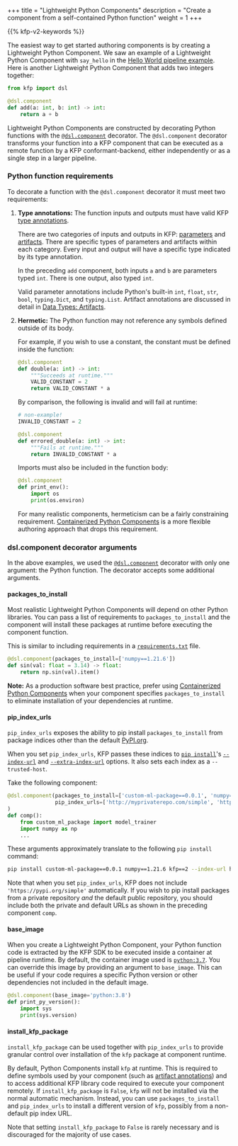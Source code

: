 +++
title = "Lightweight Python Components"
description = "Create a component from a self-contained Python function"
weight = 1
+++

{{% kfp-v2-keywords %}}

The easiest way to get started authoring components is by creating a Lightweight Python Component. We saw an example of a Lightweight Python Component with `say_hello` in the [Hello World pipeline example][hello-world-pipeline]. Here is another Lightweight Python Component that adds two integers together:

```python
from kfp import dsl

@dsl.component
def add(a: int, b: int) -> int:
    return a + b
```

Lightweight Python Components are constructed by decorating Python functions with the [`@dsl.component`][dsl-component] decorator. The `@dsl.component` decorator transforms your function into a KFP component that can be executed as a remote function by a KFP conformant-backend, either independently or as a single step in a larger pipeline.

### Python function requirements
To decorate a function with the `@dsl.component` decorator it must meet two requirements:

1. **Type annotations:** The function inputs and outputs must have valid KFP [type annotations][data-types].

    There are two categories of inputs and outputs in KFP: [parameters][parameters] and [artifacts][artifacts]. There are specific types of parameters and artifacts within each category. Every input and output will have a specific type indicated by its type annotation.

    In the preceding `add` component, both inputs `a` and `b` are parameters typed `int`. There is one output, also typed `int`.

    Valid parameter annotations include Python's built-in `int`, `float`, `str`, `bool`, `typing.Dict`, and `typing.List`. Artifact annotations are discussed in detail in [Data Types: Artifacts][artifacts].

2. **Hermetic:** The Python function may not reference any symbols defined outside of its body.

    For example, if you wish to use a constant, the constant must be defined inside the function:

    ```python
    @dsl.component
    def double(a: int) -> int:
        """Succeeds at runtime."""
        VALID_CONSTANT = 2
        return VALID_CONSTANT * a
    ```

    By comparison, the following is invalid and will fail at runtime:

    ```python
    # non-example!
    INVALID_CONSTANT = 2

    @dsl.component
    def errored_double(a: int) -> int:
        """Fails at runtime."""
        return INVALID_CONSTANT * a
    ```

    Imports must also be included in the function body:

    ```python
    @dsl.component
    def print_env():
        import os
        print(os.environ)
    ```

    For many realistic components, hermeticism can be a fairly constraining requirement. [Containerized Python Components][containerized-python-components] is a more flexible authoring approach that drops this requirement.

### dsl.component decorator arguments
In the above examples, we used the [`@dsl.component`][dsl-component] decorator with only one argument: the Python function. The decorator accepts some additional arguments.

#### packages_to_install

Most realistic Lightweight Python Components will depend on other Python libraries. You can pass a list of requirements to `packages_to_install` and the component will install these packages at runtime before executing the component function.

This is similar to including requirements in a [`requirements.txt`][requirements-txt] file.

```python
@dsl.component(packages_to_install=['numpy==1.21.6'])
def sin(val: float = 3.14) -> float:
    return np.sin(val).item()
```

**Note:** As a production software best practice, prefer using [Containerized Python Components][containerized-python-components] when your component specifies `packages_to_install` to eliminate installation of your dependencies at runtime.

#### pip_index_urls

`pip_index_urls` exposes the ability to pip install `packages_to_install` from package indices other than the default [PyPI.org][pypi-org].

When you set `pip_index_urls`, KFP passes these indices to [`pip install`][pip-install]'s [`--index-url`][pip-index-url] and [`--extra-index-url`][pip-extra-index-url] options. It also sets each index as a `--trusted-host`.

Take the following component:

```python
@dsl.component(packages_to_install=['custom-ml-package==0.0.1', 'numpy==1.21.6'],
               pip_index_urls=['http://myprivaterepo.com/simple', 'http://pypi.org/simple'],
)
def comp():
    from custom_ml_package import model_trainer
    import numpy as np
    ...
```

These arguments approximately translate to the following `pip install` command:

```sh
pip install custom-ml-package==0.0.1 numpy==1.21.6 kfp==2 --index-url http://myprivaterepo.com/simple --trusted-host http://myprivaterepo.com/simple --extra-index-url http://pypi.org/simple --trusted-host http://pypi.org/simple
```

Note that when you set `pip_index_urls`, KFP does not include `'https://pypi.org/simple'` automatically. If you wish to pip install packages from a private repository _and_ the default public repository, you should include both the private and default URLs as shown in the preceding component `comp`.

#### base_image

When you create a Lightweight Python Component, your Python function code is extracted by the KFP SDK to be executed inside a container at pipeline runtime. By default, the container image used is [`python:3.7`](https://hub.docker.com/_/python). You can override this image by providing an argument to `base_image`. This can be useful if your code requires a specific Python version or other dependencies not included in the default image.

```python
@dsl.component(base_image='python:3.8')
def print_py_version():
    import sys
    print(sys.version)
```

#### install_kfp_package

`install_kfp_package` can be used together with `pip_index_urls` to provide granular control over installation of the `kfp` package at component runtime.

By default, Python Components install `kfp` at runtime. This is required to define symbols used by your component (such as [artifact annotations][artifacts]) and to access additional KFP library code required to execute your component remotely. If `install_kfp_package` is `False`, `kfp` will not be installed via the normal automatic mechanism. Instead, you can use `packages_to_install` and `pip_index_urls` to install a different version of `kfp`, possibly from a non-default pip index URL.

Note that setting `install_kfp_package` to `False` is rarely necessary and is discouraged for the majority of use cases.

[hello-world-pipeline]: /docs/components/pipelines/overview/getting-started
[containerized-python-components]: /docs/components/pipelines/how-to/create-components/containerized-python-components
[dsl-component]: https://kubeflow-pipelines.readthedocs.io/en/stable/source/dsl.html#kfp.dsl.component
[data-types]: /docs/components/pipelines/how-to/data-types
[parameters]: /docs/components/pipelines/how-to/parameters
[artifacts]: /docs/components/pipelines/how-to/artifacts
[requirements-txt]: https://pip.pypa.io/en/stable/reference/requirements-file-format/
[pypi-org]: https://pypi.org/
[pip-install]: https://pip.pypa.io/en/stable/cli/pip_install/
[pip-index-url]: https://pip.pypa.io/en/stable/cli/pip_install/#cmdoption-0
[pip-extra-index-url]: https://pip.pypa.io/en/stable/cli/pip_install/#cmdoption-extra-index-url